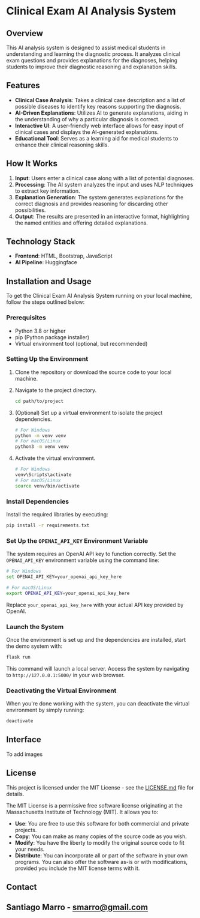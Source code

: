 # Clinical Exam AI Analysis System

## Overview

This AI analysis system is designed to assist medical students in understanding and learning the diagnostic process. It analyzes clinical exam questions and provides explanations for the diagnoses, helping students to improve their diagnostic reasoning and explanation skills.

## Features

- **Clinical Case Analysis**: Takes a clinical case description and a list of possible diseases to identify key reasons supporting the diagnosis.
- **AI-Driven Explanations**: Utilizes AI to generate explanations, aiding in the understanding of why a particular diagnosis is correct.
- **Interactive UI**: A user-friendly web interface allows for easy input of clinical cases and displays the AI-generated explanations.
- **Educational Tool**: Serves as a learning aid for medical students to enhance their clinical reasoning skills.

## How It Works

1. **Input**: Users enter a clinical case along with a list of potential diagnoses.
2. **Processing**: The AI system analyzes the input and uses NLP techniques to extract key information.
3. **Explanation Generation**: The system generates explanations for the correct diagnosis and provides reasoning for discarding other possibilities.
4. **Output**: The results are presented in an interactive format, highlighting the named entities and offering detailed explanations.

## Technology Stack

- **Frontend**: HTML, Bootstrap, JavaScript
- **AI Pipeline**: Huggingface

## Installation and Usage

To get the Clinical Exam AI Analysis System running on your local machine, follow the steps outlined below:

### Prerequisites
- Python 3.8 or higher
- pip (Python package installer)
- Virtual environment tool (optional, but recommended)

### Setting Up the Environment
1. Clone the repository or download the source code to your local machine.
2. Navigate to the project directory.

    ```bash
    cd path/to/project
    ```

3. (Optional) Set up a virtual environment to isolate the project dependencies.

    ```bash
    # For Windows
    python -m venv venv
    # For macOS/Linux
    python3 -m venv venv
    ```

4. Activate the virtual environment.

    ```bash
    # For Windows
    venv\Scripts\activate
    # For macOS/Linux
    source venv/bin/activate
    ```

### Install Dependencies
Install the required libraries by executing:

```bash
pip install -r requirements.txt
```

### Set Up the `OPENAI_API_KEY` Environment Variable
The system requires an OpenAI API key to function correctly. Set the `OPENAI_API_KEY` environment variable using the command line:

```bash
# For Windows
set OPENAI_API_KEY=your_openai_api_key_here

# For macOS/Linux
export OPENAI_API_KEY=your_openai_api_key_here
```

Replace `your_openai_api_key_here` with your actual API key provided by OpenAI.

### Launch the System
Once the environment is set up and the dependencies are installed, start the demo system with:

```bash
flask run
```

This command will launch a local server. Access the system by navigating to `http://127.0.0.1:5000/` in your web browser.

### Deactivating the Virtual Environment
When you're done working with the system, you can deactivate the virtual environment by simply running:

```bash
deactivate
```

## Interface

To add images

## License

This project is licensed under the MIT License - see the [LICENSE.md](LICENSE.md) file for details.

The MIT License is a permissive free software license originating at the Massachusetts Institute of Technology (MIT). It allows you to:

- **Use**: You are free to use this software for both commercial and private projects.
- **Copy**: You can make as many copies of the source code as you wish.
- **Modify**: You have the liberty to modify the original source code to fit your needs.
- **Distribute**: You can incorporate all or part of the software in your own programs. You can also offer the software as-is or with modifications, provided you include the MIT license terms with it.

## Contact

Santiago Marro - smarro@gmail.com
---
